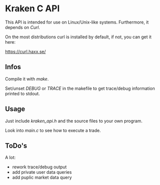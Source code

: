 # Kraken C API

This API is intended for use on Linux/Unix-like systems.
Furthermore, it depends on *Curl*.

On the most distributions curl is installed by default,
if not, you can get it here:

https://curl.haxx.se/

## Infos

Compile it with *make*.

Set/unset *DEBUG* or *TRACE* in the makefile to get trace/debug information
printed to stdout.

## Usage

Just include *kraken_api.h* and the source files to your own program.

Look into *main.c* to see how to execute a trade.

## ToDo's

A lot:

- rework trace/debug output
- add private user data queries
- add puplic market data query






